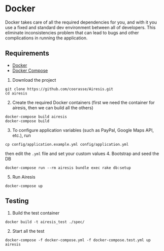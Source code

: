 # Docker

Docker takes care of all the required dependencies for you, and with it you use a fixed and standard dev environment between all of developers. This eliminate inconsistencies problem that can lead to bugs and other complications in running the application.

## Requirements
* [Docker](https://www.docker.com/)
* [Docker Compose](https://github.com/docker/compose)

1. Download the project
```
git clone https://github.com/coorasse/Airesis.git
cd airesis
```
2. Create the required Docker containers (first we need the container for airesis, then we can build all the others) 
```
docker-compose build airesis
docker-compose build
```
3. To configure application variables (such as PayPal, Google Maps API, etc.), run
```
cp config/application.example.yml config/application.yml
```
then edit the `.yml` file and set your custom values
4. Bootstrap and seed the DB
```
docker-compose run --rm airesis bundle exec rake db:setup
```
5. Run Airesis
```
docker-compose up
```

## Testing

1. Build the test container
```
docker build -t airesis_test ./spec/
```
2. Start all the test
```
docker-compose -f docker-compose.yml -f docker-compose.test.yml up airesis
```
